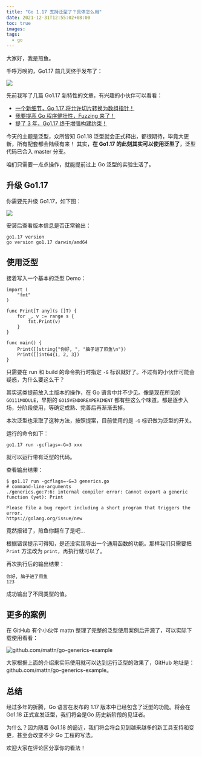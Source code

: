```yaml
---
title: "Go 1.17 支持泛型了？具体怎么用"
date: 2021-12-31T12:55:02+08:00
toc: true
images:
tags: 
  - go
---
```


大家好，我是煎鱼。

千呼万唤的，Go1.17 前几天终于发布了：

![](https://files.mdnice.com/user/3610/45fe4f8a-ef8e-41a0-abba-ecdc05fe61c5.png)

先前我写了几篇 Go1.17 新特性的文章，有兴趣的小伙伴可以看看：

- [一个新细节，Go 1.17 将允许切片转换为数组指针！](https://mp.weixin.qq.com/s/v1czjzlUsaSQTpAOG9Ub3w)
- [我要提高 Go 程序健壮性，Fuzzing 来了！](https://mp.weixin.qq.com/s/zdsrmlwVR0bP1Q_Xg_VlpQ)
- [提了 3 年，Go1.17 终于增强构建约束！](https://mp.weixin.qq.com/s/5kLFIuI0UJl_o8vMmZNfoA)

今天的主题是泛型，众所皆知 Go1.18 泛型就会正式释出，都很期待，毕竟大更新，所有配套都会陆续有来！
其实，**在 Go1.17 的此刻其实可以使用泛型了**，泛型代码已合入 master 分支。

咱们只需要一点点操作，就能提前过上 Go 泛型的实验生活了。

## 升级 Go1.17 

你需要先升级 Go1.17，如下图：

![](https://files.mdnice.com/user/3610/a3260cf0-f9bc-4c86-aafd-4d08480143b9.png)

安装后查看版本信息是否正常输出：

```
go1.17 version
go version go1.17 darwin/amd64
```

## 使用泛型

接着写入一个基本的泛型 Demo：

```golang
import (
	"fmt"
)

func Print[T any](s []T) {
	for _, v := range s {
		fmt.Print(v)
	}
}

func main() {
	Print([]string{"你好, ", "脑子进了煎鱼\n"})
	Print([]int64{1, 2, 3})
}
```

只需要在 run 和 build 的命令执行时指定 `-G` 标识就好了。不过有的小伙伴可能会疑惑，为什么要这么干？

其实这类提前放入主版本的操作，在 Go 语言中并不少见。像是现在所见的 `GO111MODULE`，早期的 `GO15VENDOREXPERIMENT` 都有些这么个味道。都是逐步入场，分阶段使用，等确定成熟、完善后再渐渐去掉。

本次泛型也采取了这种方法，按照提案，目前使用的是 `-G` 标识做为泛型的开关。

运行的命令如下：

```
go1.17 run -gcflags=-G=3 xxx
``` 

就可以运行带有泛型的代码。

查看输出结果：

```
$ go1.17 run -gcflags=-G=3 generics.go
# command-line-arguments
./generics.go:7:6: internal compiler error: Cannot export a generic function (yet): Print

Please file a bug report including a short program that triggers the error.
https://golang.org/issue/new
```

竟然报错了，煎鱼你翻车了是吧...

根据错误提示可得知，是还没实现导出一个通用函数的功能。那样我们只需要把 `Print` 方法改为 `print`，再执行就可以了。

再次执行后的输出结果：

```
你好, 脑子进了煎鱼
123
```
成功输出了不同类型的值。

## 更多的案例

在 GitHub 有个小伙伴 mattn 整理了完整的泛型使用案例后开源了，可以实际下载使用看看：

![github.com/mattn/go-generics-example](https://files.mdnice.com/user/3610/a3e768b4-ca68-448d-b4b8-98a3fce447da.png)

大家根据上面的介绍来实际使用就可以达到运行泛型的效果了，GitHub 地址是：github.com/mattn/go-generics-example。

## 总结

经过多年的折腾，Go 语言在发布的 1.17 版本中已经包含了泛型的功能。将会在 Go1.18 正式宣发泛型，我们将会是Go 历史新阶段的见证者。

为什么？因为随着 Go1.18 的逼近，我们将会将会见到越来越多的新工具支持和变更，甚至会改变不少 Go 工程的写法。

欢迎大家在评论区分享你的看法！